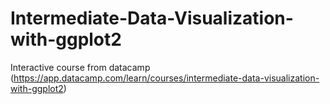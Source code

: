 # Intermediate-Data-Visualization-with-ggplot2
Interactive course from datacamp (https://app.datacamp.com/learn/courses/intermediate-data-visualization-with-ggplot2)
